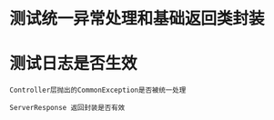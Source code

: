 # 测试统一异常处理和基础返回类封装
# 测试日志是否生效
```
Controller层抛出的CommonException是否被统一处理

ServerResponse 返回封装是否有效
```
